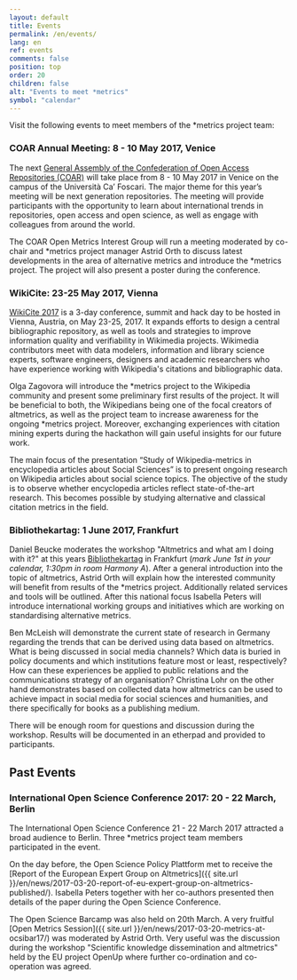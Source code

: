 ```yaml
---
layout: default
title: Events
permalink: /en/events/
lang: en
ref: events
comments: false
position: top
order: 20
children: false
alt: "Events to meet *metrics"
symbol: "calendar"
---
```


Visit the following events to meet members of the \*metrics project team:

### COAR Annual Meeting: 8 - 10 May 2017, Venice

The next [General Assembly of the Confederation of Open Access Repositories (COAR)](https://www.coar-repositories.org/community/coar-annual-meeting-2017/) will take place from 8 - 10 May 2017 in Venice on the campus of the Università Ca’ Foscari. The major theme for this year’s meeting will be next generation repositories. The meeting will provide participants with the opportunity to learn about international trends in repositories, open access and open science, as well as engage with colleagues from around the world.  

The COAR Open Metrics Interest Group will run a meeting moderated by co-chair and \*metrics project manager Astrid Orth to discuss latest developments in the area of alternative metrics and introduce the \*metrics project. The project will also present a poster during the conference.

### WikiCite: 23-25 May 2017, Vienna

[WikiCite 2017](https://meta.wikimedia.org/wiki/WikiCite_2017) is a 3-day conference, summit and hack day to be hosted in Vienna, Austria, on May 23-25, 2017. It expands efforts to design a central bibliographic repository, as well as tools and strategies to improve information quality and verifiability in Wikimedia projects. Wikimedia contributors meet with data modelers, information and library science experts, software engineers, designers and academic researchers who have experience working with Wikipedia's citations and bibliographic data.  

Olga Zagovora will introduce the \*metrics project to the Wikipedia community and present some preliminary first results of the project. It will be beneficial to both, the Wikipedians being one of the focal creators of altmetrics, as well as the project team to increase awareness for the ongoing \*metrics project. Moreover, exchanging experiences with citation mining experts during the hackathon will gain useful insights for our future work.  

The main focus of the presentation “Study of Wikipedia-metrics in encyclopedia articles about Social Sciences” is to present ongoing research on Wikipedia articles about social science topics. The objective of the study is to observe whether encyclopedia articles reflect state-of-the-art research. This becomes possible by studying alternative and classical citation metrics in the field.

### Bibliothekartag: 1 June 2017, Frankfurt

Daniel Beucke moderates the workshop "Altmetrics and what am I doing with it?" at this years [Bibliothekartag](http://bibliothekartag2017.de/) in Frankfurt (_mark June 1st in your calendar, 1:30pm in room Harmony A_). After a general introduction into the topic of altmetrics, Astrid Orth will explain how the interested community will benefit from results of the \*metrics project. Additionally related services and tools will be outlined. After this national focus Isabella Peters will introduce international working groups and initiatives which are working on standardising alternative metrics.  

Ben McLeish will demonstrate the current state of research in Germany regarding the trends that can be derived using data based on altmetrics. What is being discussed in social media channels? Which data is buried in policy documents and which institutions feature most or least, respectively? How can these experiences be applied to public relations and the communications strategy of an organisation? Christina Lohr on the other hand demonstrates based on collected data how altmetrics can be used to achieve impact in social media for social sciences and humanities, and there specifically for books as a publishing medium.  

There will be enough room for questions and discussion during the workshop. Results will be documented in an etherpad and provided to participants.  

## Past Events

### International Open Science Conference 2017: 20 - 22 March, Berlin

The International Open Science Conference 21 - 22 March 2017 attracted a broad audience to Berlin. Three \*metrics project team members participated in the event.  

On the day before, the Open Science Policy Plattform met to receive the [Report of the European Expert Group on Altmetrics]({{ site.url }}/en/news/2017-03-20-report-of-eu-expert-group-on-altmetrics-published/). Isabella Peters together with her co-authors presented then details of the paper during the Open Science Conference.  

The Open Science Barcamp was also held on 20th March. A very fruitful [Open Metrics Session]({{ site.url }}/en/news/2017-03-20-metrics-at-ocsibar17/) was moderated by Astrid Orth. Very useful was the discussion during the workshop "Scientific knowledge dissemination and altmetrics" held by the EU project OpenUp where further co-ordination and co-operation was agreed.
